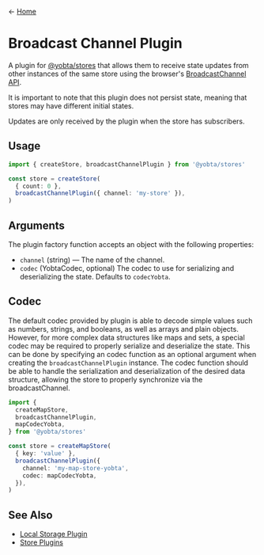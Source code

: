 &larr; [Home](../../../README.md)

# Broadcast Channel Plugin

A plugin for [@yobta/stores](https://www.npmjs.com/package/@yobta/stores) that allows them to receive state updates from other instances of the same store using the browser's [BroadcastChannel API](https://developer.mozilla.org/en-US/docs/Web/API/BroadcastChannel).

It is important to note that this plugin does not persist state, meaning that stores may have different initial states.

Updates are only received by the plugin when the store has subscribers.

## Usage

```ts
import { createStore, broadcastChannelPlugin } from '@yobta/stores'

const store = createStore(
  { count: 0 },
  broadcastChannelPlugin({ channel: 'my-store' }),
)
```

## Arguments

The plugin factory function accepts an object with the following properties:

- `channel` (string) — The name of the channel.
- `codec` (YobtaCodec, optional) The codec to use for serializing and deserializing the state. Defaults to `codecYobta`.

## Codec

The default codec provided by plugin is able to decode simple values such as numbers, strings, and booleans, as well as arrays and plain objects. However, for more complex data structures like maps and sets, a special codec may be required to properly serialize and deserialize the state. This can be done by specifying an codec function as an optional argument when creating the `broadcastChannelPlugin` instance. The codec function should be able to handle the serialization and deserialization of the desired data structure, allowing the store to properly synchronize via the broadcastChannel.

```ts
import {
  createMapStore,
  broadcastChannelPlugin,
  mapCodecYobta,
} from '@yobta/stores'

const store = createMapStore(
  { key: 'value' },
  broadcastChannelPlugin({
    channel: 'my-map-store-yobta',
    codec: mapCodecYobta,
  }),
)
```

## See Also

- [Local Storage Plugin](../localStoragePluginYobta/index.md)
- [Store Plugins](../index.md)
